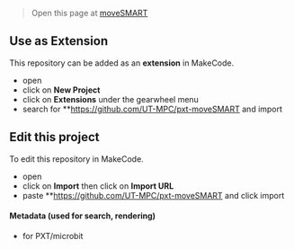 
> Open this page at [moveSMART](https://github.com/UT-MPC/pxt-moveSMART)

## Use as Extension

This repository can be added as an **extension** in MakeCode.

* open []()
* click on **New Project**
* click on **Extensions** under the gearwheel menu
* search for **https://github.com/UT-MPC/pxt-moveSMART and import

## Edit this project 

To edit this repository in MakeCode.

* open []()
* click on **Import** then click on **Import URL**
* paste **https://github.com/UT-MPC/pxt-moveSMART and click import


#### Metadata (used for search, rendering)

* for PXT/microbit
